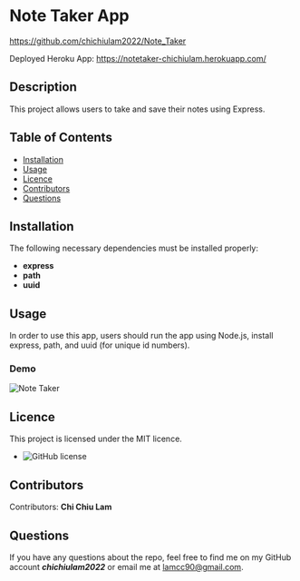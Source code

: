 # Note Taker App
https://github.com/chichiulam2022/Note_Taker

Deployed Heroku App: https://notetaker-chichiulam.herokuapp.com/

## Description
This project allows users to take and save their notes using Express.

## Table of Contents 
* [Installation](#installation)
* [Usage](#usage)
* [Licence](#licence)
* [Contributors](#contributors)
* [Questions](#questions)

## Installation
The following necessary dependencies must be installed properly: 
* <b>express</b>
* <b>path</b>
* <b>uuid</b>

## Usage
In order to use this app, users should run the app using Node.js, install express, path, and uuid (for unique id numbers).

### Demo
![Note Taker](https://user-images.githubusercontent.com/108379616/190889936-7c8c9ccc-6e84-4521-8e24-878708ad7805.gif)



## Licence
This project is licensed under the MIT licence. 

* ![GitHub license](https://img.shields.io/badge/license-MIT-blueviolet.svg)

## Contributors
​Contributors: <b>Chi Chiu Lam</b>

## Questions
If you have any questions about the repo, feel free to find me on my GitHub account <b><i>chichiulam2022</b></i> or email me at lamcc90@gmail.com.
